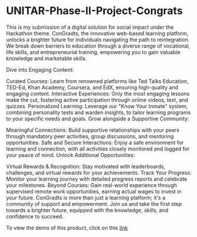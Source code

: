 # UNITAR-Phase-II-Project-Congrats
This is my submission of a digital solution for social impact under the Hackathon theme.
ConGradts, the innovative web-based learning platform, unlocks a brighter future for individuals navigating the path to reintegration. We break down barriers to education through a diverse range of vocational, life skills, and entrepreneurial training, empowering you to gain valuable knowledge and marketable skills.

Dive into Engaging Content:

Curated Courses: Learn from renowned platforms like Ted Talks Education, TED-Ed, Khan Academy, Coursera, and EdX, ensuring high-quality and engaging content.
Interactive Experiences: Only the most engaging lessons make the cut, fostering active participation through online videos, text, and quizzes.
Personalized Learning: Leverage our "Know Your Inmate" system, combining personality tests and warden insights, to tailor learning programs to your specific needs and goals.
Grow alongside a Supportive Community:

Meaningful Connections: Build supportive relationships with your peers through mandatory peer activities, group discussions, and mentoring opportunities.
Safe and Secure Interactions: Enjoy a safe environment for learning and connection, with all activities closely monitored and logged for your peace of mind.
Unlock Additional Opportunities:

Virtual Rewards & Recognition: Stay motivated with leaderboards, challenges, and virtual rewards for your achievements.
Track Your Progress: Monitor your learning journey with detailed progress reports and celebrate your milestones.
Beyond Courses: Gain real-world experience through supervised remote work opportunities, earning actual wages to invest in your future.
ConGradts is more than just a learning platform; it's a community of support and empowerment. Join us and take the first step towards a brighter future, equipped with the knowledge, skills, and confidence to succeed.

To view the demo of this product, click on this [link]([https://congradts.mobirisesite.com](https://dearoglegal.github.io/UNITAR-Phase-II-Project-Congradts/)https://dearoglegal.github.io/UNITAR-Phase-II-Project-Congradts/)
